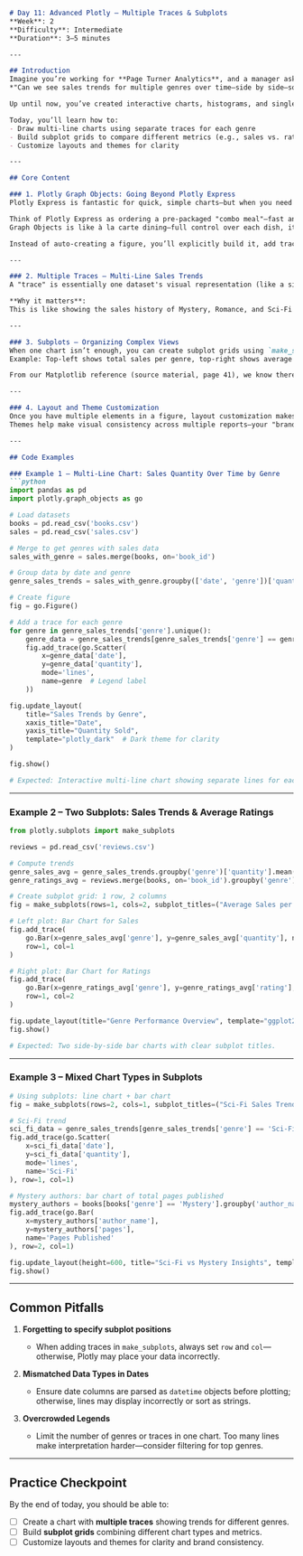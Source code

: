 ```markdown
# Day 11: Advanced Plotly – Multiple Traces & Subplots  
**Week**: 2  
**Difficulty**: Intermediate  
**Duration**: 3–5 minutes  

---

## Introduction  
Imagine you’re working for **Page Turner Analytics**, and a manager asks:  
*"Can we see sales trends for multiple genres over time—side by side—so we can compare them quickly?"*  

Up until now, you’ve created interactive charts, histograms, and single scatter plots with Plotly Express. But in real-world analysis, executives often need **multiple views at once**—different lines for each genre or several plots in a grid layout that tell a richer story.  

Today, you’ll learn how to:
- Draw multi-line charts using separate traces for each genre
- Build subplot grids to compare different metrics (e.g., sales vs. ratings)
- Customize layouts and themes for clarity

---

## Core Content  

### 1. Plotly Graph Objects: Going Beyond Plotly Express  
Plotly Express is fantastic for quick, simple charts—but when you need **multiple traces** on the same figure or complex subplot layouts, you’ll use `plotly.graph_objects` (often abbreviated as `go`).

Think of Plotly Express as ordering a pre-packaged "combo meal"—fast and easy.  
Graph Objects is like à la carte dining—full control over each dish, its seasoning, and arrangement.

Instead of auto-creating a figure, you’ll explicitly build it, add traces, and tweak layouts step-by-step.

---

### 2. Multiple Traces – Multi-Line Sales Trends  
A "trace" is essentially one dataset's visual representation (like a single genre’s sales trend line). Multiple traces mean multiple genres in the same chart—each trace can have its own styling, color, and legend entry.

**Why it matters**:  
This is like showing the sales history of Mystery, Romance, and Sci-Fi in one chart, so you can instantly detect which genre is growing fastest.

---

### 3. Subplots – Organizing Complex Views  
When one chart isn’t enough, you can create subplot grids using `make_subplots`. Each subplot can display a different metric entirely.  
Example: Top-left shows total sales per genre, top-right shows average rating per genre. Just as a bookstore manager’s dashboard might have a sales panel and a reviews panel side by side.

From our Matplotlib reference (source material, page 41), we know there’s a concept of a **figure** (container) holding multiple **axes** (plots). Plotly follows the same principle—you define the container (`Figure`) and then define multiple "axes areas" with traces assigned to each.

---

### 4. Layout and Theme Customization  
Once you have multiple elements in a figure, layout customization makes sure labels, titles, and colors are clear—not overwhelming.  
Themes help make visual consistency across multiple reports—your "brand identity" for charts.

---

## Code Examples  

### Example 1 – Multi-Line Chart: Sales Quantity Over Time by Genre
```python
import pandas as pd
import plotly.graph_objects as go

# Load datasets
books = pd.read_csv('books.csv')
sales = pd.read_csv('sales.csv')

# Merge to get genres with sales data
sales_with_genre = sales.merge(books, on='book_id')

# Group data by date and genre
genre_sales_trends = sales_with_genre.groupby(['date', 'genre'])['quantity'].sum().reset_index()

# Create figure
fig = go.Figure()

# Add a trace for each genre
for genre in genre_sales_trends['genre'].unique():
    genre_data = genre_sales_trends[genre_sales_trends['genre'] == genre]
    fig.add_trace(go.Scatter(
        x=genre_data['date'], 
        y=genre_data['quantity'],
        mode='lines',
        name=genre  # Legend label
    ))

fig.update_layout(
    title="Sales Trends by Genre",
    xaxis_title="Date",
    yaxis_title="Quantity Sold",
    template="plotly_dark"  # Dark theme for clarity
)

fig.show()

# Expected: Interactive multi-line chart showing separate lines for each genre over time.
```

---

### Example 2 – Two Subplots: Sales Trends & Average Ratings
```python
from plotly.subplots import make_subplots

reviews = pd.read_csv('reviews.csv')

# Compute trends
genre_sales_avg = genre_sales_trends.groupby('genre')['quantity'].mean().reset_index()
genre_ratings_avg = reviews.merge(books, on='book_id').groupby('genre')['rating'].mean().reset_index()

# Create subplot grid: 1 row, 2 columns
fig = make_subplots(rows=1, cols=2, subplot_titles=("Average Sales per Genre", "Average Ratings per Genre"))

# Left plot: Bar Chart for Sales
fig.add_trace(
    go.Bar(x=genre_sales_avg['genre'], y=genre_sales_avg['quantity'], name="Avg Sales"),
    row=1, col=1
)

# Right plot: Bar Chart for Ratings
fig.add_trace(
    go.Bar(x=genre_ratings_avg['genre'], y=genre_ratings_avg['rating'], name="Avg Rating", marker_color='orange'),
    row=1, col=2
)

fig.update_layout(title="Genre Performance Overview", template="ggplot2")
fig.show()

# Expected: Two side-by-side bar charts with clear subplot titles.
```

---

### Example 3 – Mixed Chart Types in Subplots
```python
# Using subplots: line chart + bar chart
fig = make_subplots(rows=2, cols=1, subplot_titles=("Sci-Fi Sales Trend", "Top-Mystery Authors"))

# Sci-Fi trend
sci_fi_data = genre_sales_trends[genre_sales_trends['genre'] == 'Sci-Fi']
fig.add_trace(go.Scatter(
    x=sci_fi_data['date'],
    y=sci_fi_data['quantity'],
    mode='lines',
    name='Sci-Fi'
), row=1, col=1)

# Mystery authors: bar chart of total pages published
mystery_authors = books[books['genre'] == 'Mystery'].groupby('author_name')['pages'].sum().reset_index()
fig.add_trace(go.Bar(
    x=mystery_authors['author_name'],
    y=mystery_authors['pages'],
    name='Pages Published'
), row=2, col=1)

fig.update_layout(height=600, title="Sci-Fi vs Mystery Insights", template="plotly_white")
fig.show()
```

---

## Common Pitfalls  

1. **Forgetting to specify subplot positions**  
   - When adding traces in `make_subplots`, always set `row` and `col`—otherwise, Plotly may place your data incorrectly.  

2. **Mismatched Data Types in Dates**  
   - Ensure date columns are parsed as `datetime` objects before plotting; otherwise, lines may display incorrectly or sort as strings.  

3. **Overcrowded Legends**  
   - Limit the number of genres or traces in one chart. Too many lines make interpretation harder—consider filtering for top genres.

---

## Practice Checkpoint  

By the end of today, you should be able to:  

- [ ] Create a chart with **multiple traces** showing trends for different genres.  
- [ ] Build **subplot grids** combining different chart types and metrics.  
- [ ] Customize layouts and themes for clarity and brand consistency.  
```
